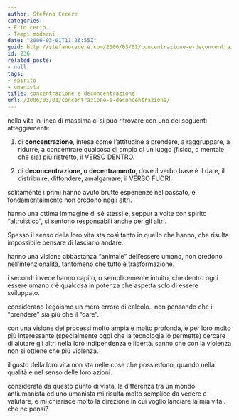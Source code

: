 ```yaml
---
author: Stefano Cecere
categories:
- E io cecio..
- Tempi moderni
date: "2006-03-01T11:26:55Z"
guid: http://stefanocecere.com/2006/03/01/concentrazione-e-deconcentrazione/
id: 236
related_posts:
- null
tags:
- spirito
- umanista
title: concentrazione e deconcentrazione
url: /2006/03/01/concentrazione-e-deconcentrazione/
---
```


nella vita in linea di massima ci si può ritrovare con uno dei seguenti atteggiamenti:
  
1) di **concentrazione**, intesa come l&#8217;attitudine a prendere, a raggruppare, a ridurre, a concentrare qualcosa di ampio di un luogo (fisico, o mentale che sia) più ristretto, il VERSO DENTRO.
  
2) di **deconcentrazione, o decentramento**, dove il verbo base è il dare, il distribuire, diffondere, amalgamare, il VERSO FUORI.

solitamente i primi hanno avuto brutte esperienze nel passato, e fondamentalmente non credono negli altri.
  
hanno una ottima immagine di sé stessi e, seppur a volte con spirito &#8220;altruistico&#8221;, si sentono responsabili anche per gli altri.
  
Spesso il senso della loro vita sta così tanto in quello che hanno, che risulta impossibile pensare di lasciarlo andare.
  
hanno una visione abbastanza &#8220;animale&#8221; dell&#8217;essere umano, non credono nell&#8217;intenzionalità, tantomeno che tutto è trasformazione.

i secondi invece hanno capito, o semplicemente intuito, che dentro ogni essere umano c&#8217;è qualcosa in potenza che aspetta solo di essere sviluppato.
  
considerano l&#8217;egoismo un mero errore di calcolo.. non pensando che il &#8220;prendere&#8221; sia più che il &#8220;dare&#8221;.
  
con una visione dei processi molto ampia e molto profonda, è per loro molto più interessante (specialmente oggi che la tecnologia lo permette) cercare di aiutare gli altri nella loro indipendenza e libertà. sanno che con la violenza non si ottiene che più violenza.
  
il gusto della loro vita non sta nelle cose che possiedono, quando nella qualità e nel senso delle loro azioni.

considerata da questo punto di vista, la differenza tra un mondo antiumanista ed uno umanista mi risulta molto semplice da vedere e valutare, e mi chiarisce molto la direzione in cui voglio lanciare la mia vita.. che ne pensi?